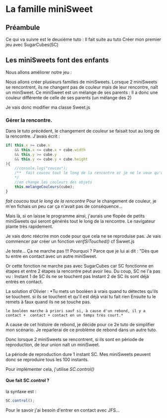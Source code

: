 # La famille miniSweet

## Préambule
Ce qui va suivre est le deuxième tuto : Il fait suite au tuto 
	Créer mon premier jeu avec SugarCubes(SC)

## Les miniSweets font des enfants

Nous allons améliorer notre jeu : 

Nous allons créer plusieurs familles de miniSweets.
Lorsque 2 miniSweets se rencontrent, ils ne changent pas de couleur mais de leur rencontre, naît un miniSweet.
Ce miniSweet est un mélange de ses parents : Il a donc une couleur différente de celle de ses parents (un mélange des 2)

Je vais donc modifier ma classe Sweet.js

### Gérer la rencontre.
Dans le tuto précédent, le changement de couleur se faisait tout au long de la rencontre. 
J'avais écrit :
```javascript 
if( this.x >= cube.x
	&& this.x <= cube.x + cube.width 
	&& this.y >= cube.y 
	&& this.y <= cube.y + cube.height
){
	//console.log("coucou");
	/**  fait coucou tout le long de la rencontre or je ne le veux qu'une seule fois !
	*/
	//on change les couleurs des objets
	this.melangeCouleurs(cube);
}
```

*fait coucou tout le long de la rencontre* 
Pour le changement de couleur, je m'en fichais un peu car ça n'avait pas de conséquence...

Mais là, si on laisse le programme ainsi, j'aurais une flopée de petits miniSweets qui seront générés tout le long de la rencontre.
Le navigateur plante très rapidement.

Je vais donc réécrire mon code pour que cela ne se reproduise pas.
Je vais commencer par créer un fonction *verifSiTouched()* cf Swwet.js

Je teste... Ça ne marche pas !!! Pourquoi ?
Parce que je lui ai dit : "Dès que tu entre en contact avec un autre miniSweet.

Or cette fonction ne marche pas avec SugarCubes car SC fonctionne en étapes et entre 2 étapes la rencontre peut avoir lieu. Du coup, SC ne l'a pas vu :
Instant 1 de SC ils ne se touchent pas
Instant 2 de SC ils sont déjà entrés en contact.

La solution d'Olivier : 
	*Tu mets un booléen à vrais quand tu détectes qu'ils se touchent. 
	si ils se touchent et qu'il est déjà vrai tu fait rien
	Ensuite tu le remets à faux quand ils ne se touche pas.
	
	le booléen marche à priori sauf si, à cause d'un rebond, il y a contact +  contact + contact en un temps très court.*

A cause de cet histoire de rebond, je décide pour ce 2e tuto de simplifier mon scénario. Je reparlerai de ce problème de rebond dans un autre tuto.

Donc lorsque 2 miniSweets se rencontrent, si ils sont en pèriode de reproduction, de leur union naît un miniSweet.

La période de reproduction dure 1 instant SC. Mes miniSweets peuvent donc se reproduire tous les 100 instants.

Pour implémenter cela, j'utilise *SC.control()*

#### Que fait SC.control ?

la syntaxe est : 
```javascript 
SC.control();
``` 

Pour le savoir j'ai besoin d'entrer en contact avec JFS...
